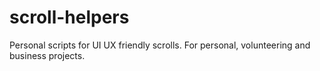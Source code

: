 # scroll-helpers
Personal scripts for UI UX friendly scrolls. For personal, volunteering and business projects.

